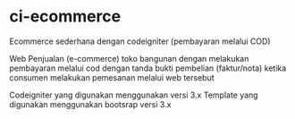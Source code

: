 # ci-ecommerce
Ecommerce sederhana dengan codeigniter (pembayaran melalui COD)

Web Penjualan (e-commerce) toko bangunan dengan melakukan pembayaran melalui cod dengan tanda bukti pembelian (faktur/nota) ketika consumen melakukan pemesanan melalui web tersebut

Codeigniter yang digunakan menggunakan versi 3.x
Template yang digunakan menggunakan bootsrap versi 3.x
